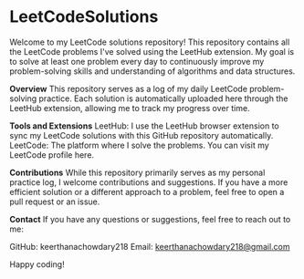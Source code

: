 # LeetCodeSolutions
Welcome to my LeetCode solutions repository! This repository contains all the LeetCode problems I've solved using the LeetHub extension. My goal is to solve at least one problem every day to continuously improve my problem-solving skills and understanding of algorithms and data structures.

**Overview**
This repository serves as a log of my daily LeetCode problem-solving practice. Each solution is automatically uploaded here through the LeetHub extension, allowing me to track my progress over time.

**Tools and Extensions**
LeetHub: I use the LeetHub browser extension to sync my LeetCode solutions with this GitHub repository automatically.
LeetCode: The platform where I solve the problems. You can visit my LeetCode profile here.

**Contributions**
While this repository primarily serves as my personal practice log, I welcome contributions and suggestions. If you have a more efficient solution or a different approach to a problem, feel free to open a pull request or an issue.

**Contact**
If you have any questions or suggestions, feel free to reach out to me:

GitHub: keerthanachowdary218
Email: keerthanachowdary218@gmail.com

Happy coding!
